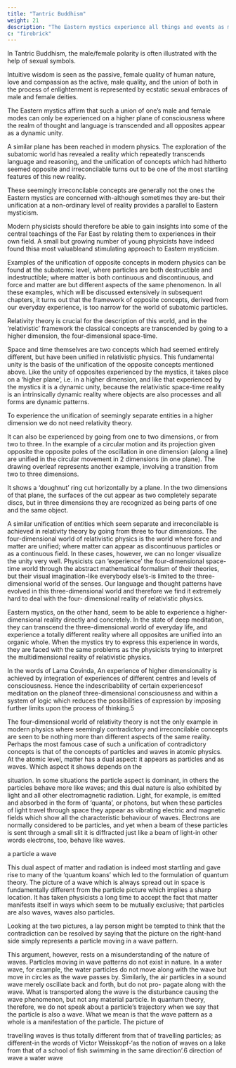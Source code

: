 ```yaml
---
title: "Tantric Buddhism"
weight: 21
description: "The Eastern mystics experience all things and events as manifestations of a basic oneness"
c: "firebrick"
---
```



In Tantric Buddhism, the male/female polarity is often illustrated with the help of sexual symbols. 

Intuitive wisdom is seen as the passive, female quality of human nature, love and compassion as the active, male quality, and the union of both in the process of enlightenment is represented by ecstatic sexual embraces of male and female deities. 

The Eastern mystics affirm that such a union of one’s male and female modes can only be experienced on a higher plane of consciousness where the realm of thought and language is transcended and all
opposites appear as a dynamic unity. 

A similar plane has been reached in modern physics. The exploration of the subatomic world
has revealed a reality which repeatedly transcends language
and reasoning, and the unification of concepts which had
hitherto seemed opposite and irreconcilable turns out to be
one of the most startling features of this new reality. 

These seemingly irreconcilable concepts are generally not the ones the Eastern mystics are concerned with-although sometimes they are-but their unification at a non-ordinary level of reality
provides a parallel to Eastern mysticism. 

Modern physicists should therefore be able to gain insights into some of the
central teachings of the Far East by relating them to experiences
in their own field. A small but growing number of young
physicists have indeed found thisa most valuableand stimulating
approach to Eastern mysticism.

Examples of the unification of opposite concepts in modern physics can be found at the subatomic level, where particles are both destructible and indestructible; where matter is
both continuous and discontinuous, and force and matter are
but different aspects of the same phenomenon. In all these
examples, which will be discussed extensively in subsequent
chapters, it turns out that the framework of opposite concepts,
derived from our everyday experience, is too narrow for the
world of subatomic particles. 

Relativity theory is crucial for the description of this world, and in the ‘relativistic’ framework the classical concepts are transcended by going to a higher dimension, the four-dimensional space-time. 

Space and time themselves are two concepts which had seemed entirely different, but have been unified in relativistic physics. This fundamental unity is the basis of the unification of the opposite concepts mentioned above. Like the unity of opposites experienced by the mystics, it takes place on a ‘higher plane’, i.e. in a higher dimension, and like that experienced by the mystics
it is a dynamic unity, because the relativistic space-time reality
is an intrinsically dynamic reality where objects are also
processes and all forms are dynamic patterns.

To experience the unification of seemingly separate entities in a higher dimension we do not need relativity theory. 

It can also be experienced by going from one to two dimensions, or
from two to three. In the example of a circular motion and its
projection given opposite the opposite poles of the oscillation
in one dimension (along a line) are unified in the circular movement in 2 dimensions (in one plane). The drawing overleaf represents another example, involving a transition from two
to three dimensions. 

It shows a ‘doughnut’ ring cut horizontally by a plane. In the two dimensions of that plane, the surfaces of the cut appear as two completely separate discs, but in three
dimensions they are recognized as being parts of one and the
same object. 

A similar unification of entities which seem
separate and irreconcilable is achieved in relativity theory by
going from three to four dimensions. The four-dimensional
world of relativistic physics is the world where force and matter
are unified; where matter can appear as discontinuous particles
or as a continuous field. In these cases, however, we can no
longer visualize the unity very well. Physicists can ‘experience’
the four-dimensional space-time world through the abstract
mathematical formalism of their theories, but their visual
imagination-like everybody else’s-is limited to the three-dimensional world of the senses. Our language and thought patterns have evolved in this three-dimensional world and
therefore we find it extremely hard to deal with the four-
dimensional reality of relativistic physics.

Eastern mystics, on the other hand, seem to be able to
experience a higher-dimensional reality directly and concretely. In the state of deep meditation, they can transcend the
three-dimensional world of everyday life, and experience a
totally different reality where all opposites are unified into an
organic whole. When the mystics try to express this experience
in words, they are faced with the same problems as the physicists
trying to interpret the multidimensional reality of relativistic
physics. 

In the words of Lama Covinda, An experience of higher dimensionality is achieved by
integration of experiences of different centres and levels
of consciousness. Hence the indescribability of certain
experiencesof meditation on the planeof three-dimensional
consciousness and within a system of logic which reduces
the possibilities of expression by imposing further limits
upon the process of thinking.5

The four-dimensional world of relativity theory is not the only example in modern physics where seemingly contradictory and irreconcilable concepts are seen to be nothing more than
different aspects of the same reality. Perhaps the most famous
case of such a unification of contradictory concepts is that of
the concepts of particles and waves in atomic physics.
At the atomic level, matter has a dual aspect: it appears as
particles and as waves. Which aspect it shows depends on the

situation. In some situations the particle aspect is dominant,
in others the particles behave more like waves; and this dual
nature is also exhibited by light and all other electromagnetic
radiation. Light, for example, is emitted and absorbed in the
form of ‘quanta’, or photons, but when these particles of light
travel through space they appear as vibrating electric and
magnetic fields which show all the characteristic behaviour
of waves. Electrons are normally considered to be particles,
and yet when a beam of these particles is sent through a small
slit it is diffracted just like a beam of light-in other words
electrons, too, behave like waves.

a particle
a wave

This dual aspect of matter and radiation is indeed most
startling and gave rise to many of the ‘quantum koans’ which
led to the formulation of quantum theory. The picture of a
wave which is always spread out in space is fundamentally
different from the particle picture which implies a sharp location.
It has taken physicists a long time to accept the fact that matter
manifests itself in ways which seem to be mutually exclusive;
that particles are also waves, waves also particles.

Looking at the two pictures, a lay person might be tempted to think that the contradiction can be resolved by saying that the picture on the right-hand side simply represents a particle
moving in a wave pattern. 

This argument, however, rests on a misunderstanding of the nature of waves. Particles moving in
wave patterns do not exist in nature. In a water wave, for example,
the water particles do not move along with the wave but move
in circles as the wave passes by. Similarly, the air particles in a
sound wave merely oscillate back and forth, but do not pro-
pagate along with the wave. What is transported along the
wave is the disturbance causing the wave phenomenon, but
not any material particle. In quantum theory, therefore, we do
not speak about a particle’s trajectory when we say that the
particle is also a wave. What we mean is that the wave pattern
as a whole is a manifestation of the particle. The picture of

travelling waves is thus totally different from that of travelling
particles; as different-in the words of Victor Weisskopf-‘as
the notion of waves on a lake from that of a school of fish
swimming in the same direction’.6
direction of wave
a water wave

